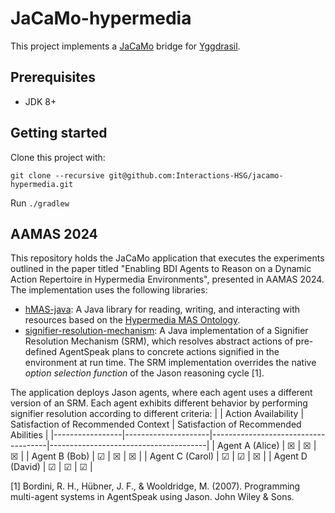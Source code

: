 # JaCaMo-hypermedia

This project implements a [JaCaMo](https://github.com/jacamo-lang/jacamo) bridge for [Yggdrasil](https://github.com/interactions-hsg/yggdrasil).

## Prerequisites

- JDK 8+

## Getting started

Clone this project with:

```
git clone --recursive git@github.com:Interactions-HSG/jacamo-hypermedia.git
```

Run `./gradlew`

## AAMAS 2024
This repository holds the JaCaMo application that executes the experiments outlined in the paper titled "Enabling BDI Agents to Reason on a Dynamic Action Repertoire in Hypermedia Environments", presented in AAMAS 2024.
The implementation uses the following libraries:
- [hMAS-java](https://github.com/danaivach/hmas-java): A Java library for reading, writing, and interacting with resources based on the [Hypermedia MAS Ontology](https://purl.org/hmas/core).
- [signifier-resolution-mechanism](https://github.com/danaivach/signifier-resolution-mechanism/tree/main): A Java implementation of a Signifier Resolution Mechanism (SRM), which resolves abstract actions of pre-defined AgentSpeak plans to concrete actions signified in the environment at run time. The SRM implementation overrides the native _option selection function_ of the Jason reasoning cycle [1].

The application deploys Jason agents, where each agent uses a different version of an SRM. Each agent exhibits different behavior by performing signifier resolution according to different criteria:
|                 | Action Availability | Satisfaction of Recommended Context | Satisfaction of Recommended Abilities |
|-----------------|---------------------|-------------------------------------|---------------------------------------|
| Agent A (Alice) |  &#x2612;           |  &#x2612;                           |  &#x2612;                             |
| Agent B (Bob)   |  &#x2611;           |  &#x2612;                           |  &#x2612;                             |
| Agent C (Carol) |  &#x2611;           |  &#x2611;                           |  &#x2612;                             |
| Agent D (David) |  &#x2611;           |  &#x2611;                           |  &#x2611;                             |

[1] Bordini, R. H., Hübner, J. F., & Wooldridge, M. (2007). Programming multi-agent systems in AgentSpeak using Jason. John Wiley & Sons.
